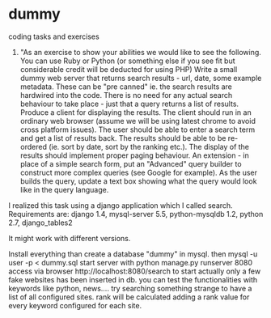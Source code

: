 dummy
=====

coding tasks and exercises

1) "As an exercise to show your abilities we would like to see the following. 
You can use Ruby or Python (or something else if you see fit but considerable credit will be deducted for using PHP)
Write a small dummy web server that returns search results - url, date, some example metadata. 
These can be "pre canned" ie. the search results are hardwired into the code. 
There is no need for any actual search behaviour to take place - just that a query returns a list of results.
Produce a client for displaying the results. 
The client should run in an ordinary web browser (assume we will be using latest chrome to avoid cross platform issues). 
The user should be able to enter a search term and get a list of results back. 
The results should be able to be re-ordered (ie. sort by date, sort by the ranking etc.). 
The display of the results should implement proper paging behaviour. 
An extension - in place of a simple search form, put an "Advanced" query builder to construct more complex queries 
(see Google for example). 
As the user builds the query, update a text box showing what the query would look like in the query language.

I realized this task using a django application which I called search.
Requirements are:
django 1.4,
mysql-server 5.5,
python-mysqldb 1.2,
python 2.7,
django_tables2

It might work with different versions.

Install everything than create a database "dummy" in mysql.
then mysql -u user -p < dummy.sql
start server with python manage.py runserver 8080
access via browser http://localhost:8080/search to start
actually only a few fake websites has been inserted in db.
you can test the functionalities with keywords like python, news....
try searching something strange to have a list of all configured sites.
rank will be calculated adding a rank value for every keyword configured for each site.
